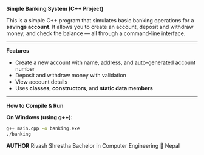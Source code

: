 **Simple Banking System (C++ Project)**

This is a simple C++ program that simulates basic banking operations for a **savings account**. It allows you to create an account, deposit and withdraw money, and check the balance — all through a command-line interface.

---

**Features**

- Create a new account with name, address, and auto-generated account number
- Deposit and withdraw money with validation
- View account details
- Uses **classes**, **constructors**, and **static data members**

---

**How to Compile & Run**

**On Windows (using g++):**
```bash
g++ main.cpp -o banking.exe
./banking
```

**AUTHOR**
Rivash Shrestha
Bachelor in Computer Engineering
📍 Nepal

